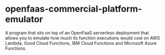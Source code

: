 # openfaas-commercial-platform-emulator
A program that sits on top of an OpenFaaS serverless deployment that allows you to emulate how much its function executions would cost on AWS Lambda, Good Cloud Functions, IBM Cloud Functions and Microsoft Azure Functions.
